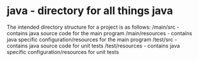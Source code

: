 java - directory for all things java
========

The intended directory structure for a project is as follows:
<project>/main/src - contains java source code for the main program
<project>/main/resources - contains java specific configuration/resources for the main program
<project>/test/src - contains java source code for unit tests
<project>/test/resources - contains java specific configuration/resources for unit tests
